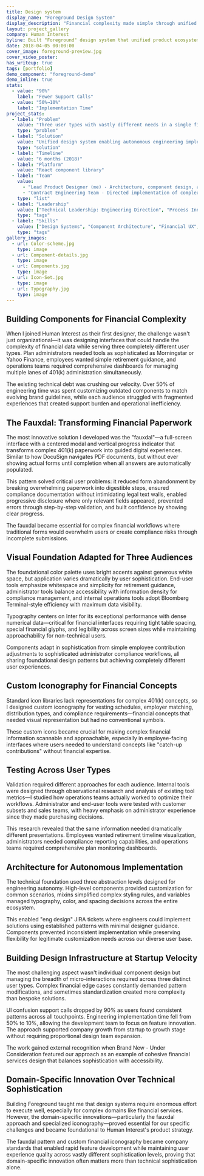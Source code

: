 ```yaml
---
title: Design system
display_name: "Foreground Design System"
display_description: "Financial complexity made simple through unified component architecture"
layout: project_gallery
company: Human Interest
byline: Built "Foreground" design system that unified product ecosystem across three user types while enabling engineering team to implement designs autonomously
date: 2018-04-05 00:00:00
cover_image: foreground-preview.jpg
cover_video_poster: 
has_writeup: true
tags: [portfolio]
demo_component: "foreground-demo"
demo_inline: true
stats:
  - value: "90%"
    label: "Fewer Support Calls"
  - value: "50%→10%"
    label: "Implementation Time"
project_stats:
  - label: "Problem"
    value: "Three user types with vastly different needs in a single financial platform"
    type: "problem"
  - label: "Solution"
    value: "Unified design system enabling autonomous engineering implementation"
    type: "solution"
  - label: "Timeline"
    value: "6 months (2018)"
  - label: "Platform"
    value: "React component library"
  - label: "Team"
    value: 
      - "Lead Product Designer (me) - Architecture, component design, and implementation"
      - "Contract Engineering Team - Directed implementation of complex components"
    type: "list"
  - label: "Leadership"
    value: ["Technical Leadership: Engineering Direction", "Process Innovation: Design System Architecture", "Cross-Functional Enablement: Autonomous Implementation", "Strategic Innovation: Financial Domain Patterns", "Startup Versatility: Solo Designer Impact"]
    type: "tags"
  - label: "Skills"
    value: ["Design Systems", "Component Architecture", "Financial UX", "React", "Technical Documentation", "Developer Experience"]
    type: "tags"
gallery_images:
  - url: Color-scheme.jpg
    type: image
  - url: Component-details.jpg
    type: image
  - url: Components.jpg
    type: image
  - url: Icon-Set.jpg
    type: image
  - url: Typography.jpg
    type: image
---
```


## Building Components for Financial Complexity

When I joined Human Interest as their first designer, the challenge wasn't just organizational—it was designing interfaces that could handle the complexity of financial data while serving three completely different user types. Plan administrators needed tools as sophisticated as Morningstar or Yahoo Finance, employees wanted simple retirement guidance, and operations teams required comprehensive dashboards for managing multiple lanes of 401(k) administration simultaneously.

The existing technical debt was crushing our velocity. Over 50% of engineering time was spent customizing outdated components to match evolving brand guidelines, while each audience struggled with fragmented experiences that created support burden and operational inefficiency.

## The Fauxdal: Transforming Financial Paperwork

The most innovative solution I developed was the "fauxdal"—a full-screen interface with a centered modal and vertical progress indicator that transforms complex 401(k) paperwork into guided digital experiences. Similar to how DocuSign navigates PDF documents, but without ever showing actual forms until completion when all answers are automatically populated.

This pattern solved critical user problems: it reduced form abandonment by breaking overwhelming paperwork into digestible steps, ensured compliance documentation without intimidating legal text walls, enabled progressive disclosure where only relevant fields appeared, prevented errors through step-by-step validation, and built confidence by showing clear progress.

The fauxdal became essential for complex financial workflows where traditional forms would overwhelm users or create compliance risks through incomplete submissions.

## Visual Foundation Adapted for Three Audiences

The foundational color palette uses bright accents against generous white space, but application varies dramatically by user sophistication. End-user tools emphasize whitespace and simplicity for retirement guidance, administrator tools balance accessibility with information density for compliance management, and internal operations tools adopt Bloomberg Terminal-style efficiency with maximum data visibility.

Typography centers on Inter for its exceptional performance with dense numerical data—critical for financial interfaces requiring tight table spacing, special financial glyphs, and legibility across screen sizes while maintaining approachability for non-technical users.

Components adapt in sophistication from simple employee contribution adjustments to sophisticated administrator compliance workflows, all sharing foundational design patterns but achieving completely different user experiences.

## Custom Iconography for Financial Concepts

Standard icon libraries lack representations for complex 401(k) concepts, so I designed custom iconography for vesting schedules, employer matching, distribution types, and compliance requirements—financial concepts that needed visual representation but had no conventional symbols.

These custom icons became crucial for making complex financial information scannable and approachable, especially in employee-facing interfaces where users needed to understand concepts like "catch-up contributions" without financial expertise.

## Testing Across User Types

Validation required different approaches for each audience. Internal tools were designed through observational research and analysis of existing tool metrics—I studied how operations teams actually worked to optimize their workflows. Administrator and end-user tools were tested with customer subsets and sales teams, with heavy emphasis on administrator experience since they made purchasing decisions.

This research revealed that the same information needed dramatically different presentations. Employees wanted retirement timeline visualization, administrators needed compliance reporting capabilities, and operations teams required comprehensive plan monitoring dashboards.

## Architecture for Autonomous Implementation

The technical foundation used three abstraction levels designed for engineering autonomy. High-level components provided customization for common scenarios, mixins simplified complex styling rules, and variables managed typography, color, and spacing decisions across the entire ecosystem.

This enabled "eng design" JIRA tickets where engineers could implement solutions using established patterns with minimal designer guidance. Components prevented inconsistent implementation while preserving flexibility for legitimate customization needs across our diverse user base.

## Building Design Infrastructure at Startup Velocity

The most challenging aspect wasn't individual component design but managing the breadth of micro-interactions required across three distinct user types. Complex financial edge cases constantly demanded pattern modifications, and sometimes standardization created more complexity than bespoke solutions.

UI confusion support calls dropped by 90% as users found consistent patterns across all touchpoints. Engineering implementation time fell from 50% to 10%, allowing the development team to focus on feature innovation. The approach supported company growth from startup to growth stage without requiring proportional design team expansion.

The work gained external recognition when Brand New - Under Consideration featured our approach as an example of cohesive financial services design that balances sophistication with accessibility.

## Domain-Specific Innovation Over Technical Sophistication

Building Foreground taught me that design systems require enormous effort to execute well, especially for complex domains like financial services. However, the domain-specific innovations—particularly the fauxdal approach and specialized iconography—proved essential for our specific challenges and became foundational to Human Interest's product strategy.

The fauxdal pattern and custom financial iconography became company standards that enabled rapid feature development while maintaining user experience quality across vastly different sophistication levels, proving that domain-specific innovation often matters more than technical sophistication alone.
